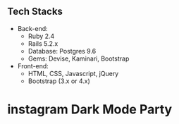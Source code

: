 ## Tech Stacks
- Back-end:
    - Ruby 2.4
    - Rails 5.2.x
    - Database: Postgres 9.6
    - Gems: Devise, Kaminari, Bootstrap
- Front-end:
    - HTML, CSS, Javascript, jQuery
    - Bootstrap (3.x or 4.x)

# instagram Dark Mode Party
